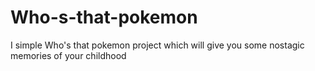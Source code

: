 # Who-s-that-pokemon
I simple Who's that pokemon project which will give you some nostagic memories of your childhood
